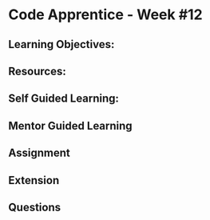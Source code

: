 # Code Apprentice - Week #12

## Learning Objectives:


## Resources:


## Self Guided Learning:


## Mentor Guided Learning


## Assignment

    
## Extension


## Questions

